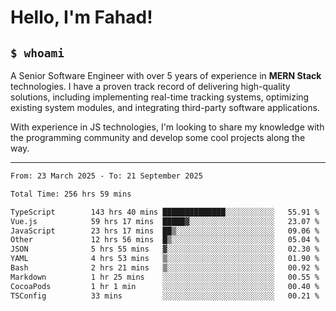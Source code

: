 <h1>Hello, I'm Fahad!</h1>

<h2><code>$ whoami</code></h2>

A Senior Software Engineer with over 5 years of experience in **MERN Stack** technologies. I have a proven track record of delivering high-quality solutions, including implementing real-time tracking systems, optimizing existing system modules, and integrating third-party software applications.

With experience in JS technologies, I'm looking to share my knowledge with the programming community and develop some cool projects along the way.

---

<!--START_SECTION:waka-->

```txt
From: 23 March 2025 - To: 21 September 2025

Total Time: 256 hrs 59 mins

TypeScript        143 hrs 40 mins ██████████████░░░░░░░░░░░   55.91 %
Vue.js            59 hrs 17 mins  █████▓░░░░░░░░░░░░░░░░░░░   23.07 %
JavaScript        23 hrs 17 mins  ██▒░░░░░░░░░░░░░░░░░░░░░░   09.06 %
Other             12 hrs 56 mins  █▒░░░░░░░░░░░░░░░░░░░░░░░   05.04 %
JSON              5 hrs 55 mins   ▓░░░░░░░░░░░░░░░░░░░░░░░░   02.30 %
YAML              4 hrs 53 mins   ▒░░░░░░░░░░░░░░░░░░░░░░░░   01.90 %
Bash              2 hrs 21 mins   ▒░░░░░░░░░░░░░░░░░░░░░░░░   00.92 %
Markdown          1 hr 25 mins    ░░░░░░░░░░░░░░░░░░░░░░░░░   00.55 %
CocoaPods         1 hr 1 min      ░░░░░░░░░░░░░░░░░░░░░░░░░   00.40 %
TSConfig          33 mins         ░░░░░░░░░░░░░░░░░░░░░░░░░   00.21 %
```

<!--END_SECTION:waka-->

<!--
**heyFahad/heyFahad** is a ✨ _special_ ✨ repository because its `README.md` (this file) appears on your GitHub profile.

Here are some ideas to get you started:

- 🔭 I’m currently working on ...
- 🌱 I’m currently learning ...
- 👯 I’m looking to collaborate on ...
- 🤔 I’m looking for help with ...
- 💬 Ask me about ...
- 📫 How to reach me: ...
- 😄 Pronouns: ...
- ⚡ Fun fact: ...
-->
